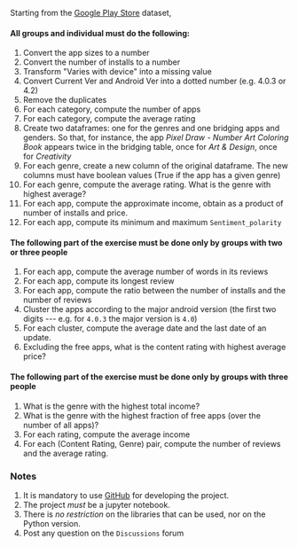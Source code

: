 Starting from the [Google Play Store](https://github.com/gdv/foundationsCS-2018/blob/master/ex-data/project/) dataset, 

#### All groups and individual must do the following:

1.  Convert the app sizes to a number
1.  Convert the number of installs to a number
1.  Transform "Varies with device" into a missing value
1.  Convert Current Ver and Android Ver into a dotted number (e.g. 4.0.3 or 4.2)
1.  Remove the duplicates
1.  For each category, compute the number of apps
1.  For each category, compute the average rating
1.  Create two dataframes: one for the genres and one bridging apps and genders. So that, for instance, the app *Pixel Draw - Number Art Coloring Book* appears twice in the bridging table, once for *Art & Design*, once for *Creativity*
1.  For each genre, create a new column of the original dataframe. The new columns must have boolean values (True if the app has a given genre)
1.  For each genre, compute the average rating. What is the genre with highest average?
1.  For each app, compute the approximate income, obtain as a product of number of installs and price.
1.  For each app, compute its minimum and maximum `Sentiment_polarity`


#### The following part of the exercise must be done only by groups with two or three people

1.  For each app, compute the average number of words in its reviews
1.  For each app, compute its longest review
1.  For each app, compute the ratio between the number of installs and the number of reviews
1.  Cluster the apps according to the major android version (the first two digits --- e.g. for `4.0.3` the major version is `4.0`)
1.  For each cluster, compute the average date and the last date of an update.
1.  Excluding the free apps, what is the content rating with highest average price?

#### The following part of the exercise must be done only by groups with three people

1.  What is the genre with the highest total income?
1.  What is the genre with the highest fraction of free apps (over the number of all apps)?
1.  For each rating, compute the average income
1.  For each (Content Rating, Genre) pair, compute the number of reviews and the average rating.

### Notes

1.  It is mandatory to use [GitHub](https://www.github.com) for developing the project.
1.  The project *must* be a jupyter notebook. 
1.  There is *no restriction* on the libraries that can be used, nor on the Python version.
1.  Post any question on the `Discussions` forum

